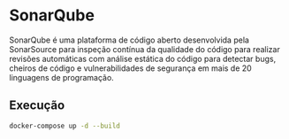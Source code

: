 # SonarQube
SonarQube é uma plataforma de código aberto desenvolvida pela SonarSource para inspeção contínua da qualidade do código para realizar revisões automáticas com análise estática do código para detectar bugs, cheiros de código e vulnerabilidades de segurança em mais de 20 linguagens de programação.

## Execução

```bash
docker-compose up -d --build
```